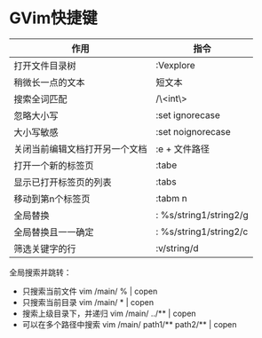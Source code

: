 # GVim快捷键
|作用|指令|
| ------ | ------ | 
| 打开文件目录树 | :Vexplore | 
| 稍微长一点的文本 | 短文本 | 
|搜索全词匹配|/\\<int\\> |
|忽略大小写|:set ignorecase|
|大小写敏感|:set noignorecase|
|关闭当前编辑文档打开另一个文档|:e + 文件路径|
|打开一个新的标签页|:tabe|
|显示已打开标签页的列表|:tabs|
|移动到第n个标签页|:tabm n|
|全局替换|: %s/string1/string2/g|
|全局替换且一一确定|: %s/string1/string2/c|
|筛选关键字的行|:v/string/d|

全局搜索并跳转：
- 只搜索当前文件    vim /main/ % | copen
- 只搜索当前目录    vim /main/ * | copen
- 搜索上级目录下，并递归    vim /main/ ../** | copen
- 可以在多个路径中搜索  vim /main/ path1/** path2/** | copen